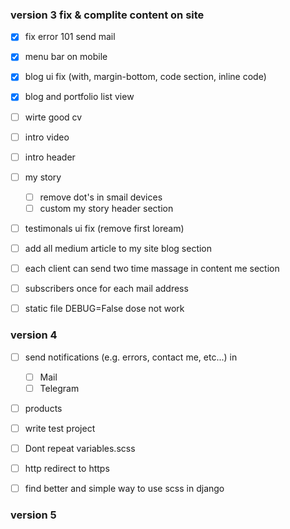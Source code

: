 ### version 3 fix & complite content on site

- [X] fix error 101 send mail
- [X] menu bar on mobile
- [X] blog ui fix (with, margin-bottom, code section, inline code)
- [X] blog and portfolio list view

- [ ] wirte good cv
- [ ] intro video 
- [ ] intro header 
- [ ] my story
    - [ ] remove dot's in smail devices
    - [ ] custom my story header section
- [ ] testimonals ui fix (remove first loream)
- [ ] add all medium article to my site blog section
- [ ] each client can send two time massage in content me section
- [ ] subscribers once for each mail address
- [ ] static file DEBUG=False dose not work

### version 4

- [ ] send notifications (e.g. errors, contact me, etc...) in
    - [ ] Mail
    - [ ] Telegram
- [ ] products
- [ ] write test project
- [ ] Dont repeat variables.scss
- [ ] http redirect to https
- [ ] find better and simple way to use scss in django


### version 5